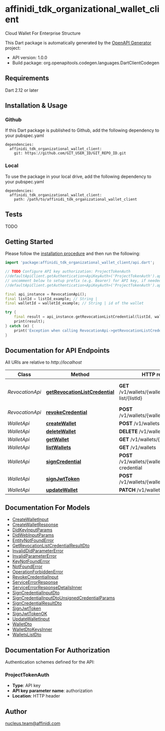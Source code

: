# affinidi_tdk_organizational_wallet_client

Cloud Wallet For Enterprise Structure

This Dart package is automatically generated by the [OpenAPI Generator](https://openapi-generator.tech) project:

- API version: 1.0.0
- Build package: org.openapitools.codegen.languages.DartClientCodegen

## Requirements

Dart 2.12 or later

## Installation & Usage

### Github

If this Dart package is published to Github, add the following dependency to your pubspec.yaml

```
dependencies:
  affinidi_tdk_organizational_wallet_client:
    git: https://github.com/GIT_USER_ID/GIT_REPO_ID.git
```

### Local

To use the package in your local drive, add the following dependency to your pubspec.yaml

```
dependencies:
  affinidi_tdk_organizational_wallet_client:
    path: /path/to/affinidi_tdk_organizational_wallet_client
```

## Tests

TODO

## Getting Started

Please follow the [installation procedure](#installation--usage) and then run the following:

```dart
import 'package:affinidi_tdk_organizational_wallet_client/api.dart';

// TODO Configure API key authorization: ProjectTokenAuth
//defaultApiClient.getAuthentication<ApiKeyAuth>('ProjectTokenAuth').apiKey = 'YOUR_API_KEY';
// uncomment below to setup prefix (e.g. Bearer) for API key, if needed
//defaultApiClient.getAuthentication<ApiKeyAuth>('ProjectTokenAuth').apiKeyPrefix = 'Bearer';

final api_instance = RevocationApi();
final listId = listId_example; // String |
final walletId = walletId_example; // String | id of the wallet

try {
    final result = api_instance.getRevocationListCredential(listId, walletId);
    print(result);
} catch (e) {
    print('Exception when calling RevocationApi->getRevocationListCredential: $e\n');
}

```

## Documentation for API Endpoints

All URIs are relative to _http://localhost_

| Class           | Method                                                                               | HTTP request                                            | Description                        |
| --------------- | ------------------------------------------------------------------------------------ | ------------------------------------------------------- | ---------------------------------- |
| _RevocationApi_ | [**getRevocationListCredential**](doc//RevocationApi.md#getrevocationlistcredential) | **GET** /v1/wallets/{walletId}/revocation-list/{listId} | Return revocation list credential. |
| _RevocationApi_ | [**revokeCredential**](doc//RevocationApi.md#revokecredential)                       | **POST** /v1/wallets/{walletId}/revoke                  | Revoke Credential.                 |
| _WalletApi_     | [**createWallet**](doc//WalletApi.md#createwallet)                                   | **POST** /v1/wallets                                    |
| _WalletApi_     | [**deleteWallet**](doc//WalletApi.md#deletewallet)                                   | **DELETE** /v1/wallets/{walletId}                       |
| _WalletApi_     | [**getWallet**](doc//WalletApi.md#getwallet)                                         | **GET** /v1/wallets/{walletId}                          |
| _WalletApi_     | [**listWallets**](doc//WalletApi.md#listwallets)                                     | **GET** /v1/wallets                                     |
| _WalletApi_     | [**signCredential**](doc//WalletApi.md#signcredential)                               | **POST** /v1/wallets/{walletId}/sign-credential         |
| _WalletApi_     | [**signJwtToken**](doc//WalletApi.md#signjwttoken)                                   | **POST** /v1/wallets/{walletId}/sign-jwt                |
| _WalletApi_     | [**updateWallet**](doc//WalletApi.md#updatewallet)                                   | **PATCH** /v1/wallets/{walletId}                        |

## Documentation For Models

- [CreateWalletInput](doc//CreateWalletInput.md)
- [CreateWalletResponse](doc//CreateWalletResponse.md)
- [DidKeyInputParams](doc//DidKeyInputParams.md)
- [DidWebInputParams](doc//DidWebInputParams.md)
- [EntityNotFoundError](doc//EntityNotFoundError.md)
- [GetRevocationListCredentialResultDto](doc//GetRevocationListCredentialResultDto.md)
- [InvalidDidParameterError](doc//InvalidDidParameterError.md)
- [InvalidParameterError](doc//InvalidParameterError.md)
- [KeyNotFoundError](doc//KeyNotFoundError.md)
- [NotFoundError](doc//NotFoundError.md)
- [OperationForbiddenError](doc//OperationForbiddenError.md)
- [RevokeCredentialInput](doc//RevokeCredentialInput.md)
- [ServiceErrorResponse](doc//ServiceErrorResponse.md)
- [ServiceErrorResponseDetailsInner](doc//ServiceErrorResponseDetailsInner.md)
- [SignCredentialInputDto](doc//SignCredentialInputDto.md)
- [SignCredentialInputDtoUnsignedCredentialParams](doc//SignCredentialInputDtoUnsignedCredentialParams.md)
- [SignCredentialResultDto](doc//SignCredentialResultDto.md)
- [SignJwtToken](doc//SignJwtToken.md)
- [SignJwtTokenOK](doc//SignJwtTokenOK.md)
- [UpdateWalletInput](doc//UpdateWalletInput.md)
- [WalletDto](doc//WalletDto.md)
- [WalletDtoKeysInner](doc//WalletDtoKeysInner.md)
- [WalletsListDto](doc//WalletsListDto.md)

## Documentation For Authorization

Authentication schemes defined for the API:

### ProjectTokenAuth

- **Type**: API key
- **API key parameter name**: authorization
- **Location**: HTTP header

## Author

nucleus.team@affinidi.com
